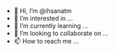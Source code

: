 - 👋 Hi, I’m @ihsanatm
- 👀 I’m interested in ...
- 🌱 I’m currently learning ...
- 💞️ I’m looking to collaborate on ...
- 📫 How to reach me ...

<!---
ihsanatm/ihsanatm is a ✨ special ✨ repository because its `README.md` (this file) appears on your GitHub profile.
You can click the Preview link to take a look at your changes.
--->
